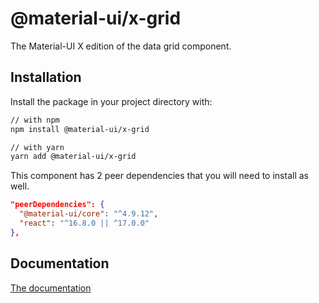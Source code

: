 # @material-ui/x-grid

The Material-UI X edition of the data grid component.

## Installation

Install the package in your project directory with:

```sh
// with npm
npm install @material-ui/x-grid

// with yarn
yarn add @material-ui/x-grid
```

This component has 2 peer dependencies that you will need to install as well.

```json
"peerDependencies": {
  "@material-ui/core": "^4.9.12",
  "react": "^16.8.0 || ^17.0.0"
},
```

## Documentation

[The documentation](https://material-ui.com/components/data-grid/)
